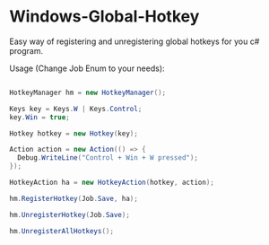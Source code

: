 # Windows-Global-Hotkey
Easy way of registering and unregistering global hotkeys for you c# program.

Usage (Change Job Enum to your needs):

```C#

HotkeyManager hm = new HotkeyManager();

Keys key = Keys.W | Keys.Control;
key.Win = true;

Hotkey hotkey = new Hotkey(key);

Action action = new Action(() => {
  Debug.WriteLine("Control + Win + W pressed");
});

HotkeyAction ha = new HotkeyAction(hotkey, action);

hm.RegisterHotkey(Job.Save, ha);

hm.UnregisterHotkey(Job.Save);

hm.UnregisterAllHotkeys();

```
